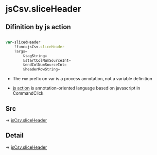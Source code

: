 # jsCsv.sliceHeader

## Difinition by js action

```js.js

var=slicedHeader
	?func=jsCsv.sliceHeader
	?args=
		&tagString=
		&startColNumSourceInt=
		&endColNumSourceInt=
		&headerRowString=
```

- The `run` prefix on var is a process annotation, not a variable definition

- [js action](#) is annotation-oriented language based on javascript in CommandClick

## Src

-> [jsCsv.sliceHeader](https://github.com/puutaro/CommandClick/blob/master/app/src/main/java/com/puutaro/commandclick/fragment_lib/terminal_fragment/js_interface/JsCsv.kt#L295)

## Detail

-> [jsCsv.sliceHeader](https://github.com/puutaro/CommandClick/blob/master/md/developer/js_interface/details/JsCsv/sliceHeader.md)
